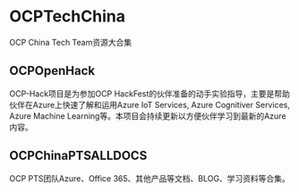 # OCPTechChina

OCP China Tech Team资源大合集

## OCPOpenHack
OCP-Hack项目是为参加OCP HackFest的伙伴准备的动手实验指导，主要是帮助伙伴在Azure上快速了解和运用Azure IoT Services, Azure Cognitiver Services, Azure Machine Learning等。本项目会持续更新以方便伙伴学习到最新的Azure内容。

## OCPChinaPTSALLDOCS
OCP PTS团队Azure、Office 365、其他产品等文档、BLOG、学习资料等合集。
